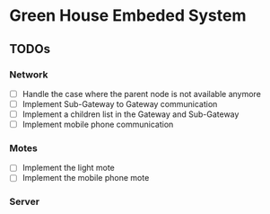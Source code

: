 # Green House Embeded System

## TODOs

### Network

- [ ] Handle the case where the parent node is not available anymore
- [ ] Implement Sub-Gateway to Gateway communication
- [ ] Implement a children list in the Gateway and Sub-Gateway
- [ ] Implement mobile phone communication

### Motes

- [ ] Implement the light mote
- [ ] Implement the mobile phone mote

### Server
